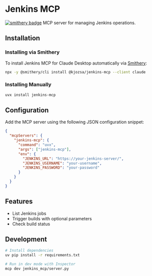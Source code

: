 # Jenkins MCP
[![smithery badge](https://smithery.ai/badge/@kjozsa/jenkins-mcp)](https://smithery.ai/server/@kjozsa/jenkins-mcp)
MCP server for managing Jenkins operations.

## Installation
### Installing via Smithery

To install Jenkins MCP for Claude Desktop automatically via [Smithery](https://smithery.ai/server/@kjozsa/jenkins-mcp):

```bash
npx -y @smithery/cli install @kjozsa/jenkins-mcp --client claude
```

### Installing Manually
```bash
uvx install jenkins-mcp
```

## Configuration
Add the MCP server using the following JSON configuration snippet:

```json
{
  "mcpServers": {
    "jenkins-mcp": {
      "command": "uvx",
      "args": ["jenkins-mcp"],
      "env": {
        "JENKINS_URL": "https://your-jenkins-server/",
        "JENKINS_USERNAME": "your-username",
        "JENKINS_PASSWORD": "your-password"
      }
    }
  }
}
```

## Features
- List Jenkins jobs
- Trigger builds with optional parameters
- Check build status

## Development
```bash
# Install dependencies
uv pip install -r requirements.txt

# Run in dev mode with Inspector
mcp dev jenkins_mcp/server.py
```
